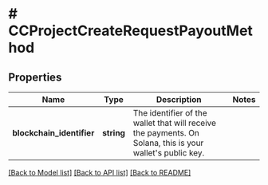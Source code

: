 # # CCProjectCreateRequestPayoutMethod

## Properties

Name | Type | Description | Notes
------------ | ------------- | ------------- | -------------
**blockchain_identifier** | **string** | The identifier of the wallet that will receive the payments. On Solana, this is your wallet&#39;s public key. |

[[Back to Model list]](../../README.md#models) [[Back to API list]](../../README.md#endpoints) [[Back to README]](../../README.md)
